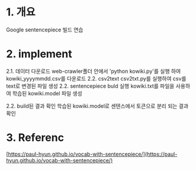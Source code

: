 # 1. 개요
Google sentencepiece 빌드 연습

# 2. implement
2.1. 데이터 다운로드
web-crawler폴더 안에서 'python kowiki.py'를 실행 하여 kowiki_yyyymmdd.csv를 다운로드
2.2. csv2text
csv2txt.py를 실행하여 csv를 text로 변경된 파일 생성
2.2. sentencepiece buld 실행
kowiki.txt를 파일을 사용하여 학습된 kowiki.model 파일 생성

2.2. build된 결과 확인
학습된 kowiki.model로 센텐스에서 토큰으로 분리 되는 결과 확인

# 3. Referenc
[https://paul-hyun.github.io/vocab-with-sentencepiece/](https://paul-hyun.github.io/vocab-with-sentencepiece/)
